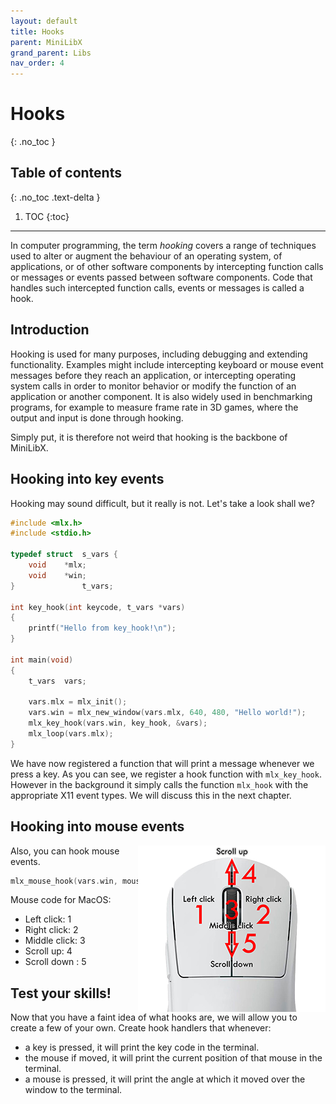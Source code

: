 ```yaml
---
layout: default
title: Hooks
parent: MiniLibX
grand_parent: Libs
nav_order: 4
---
```


# Hooks
{: .no_toc }

## Table of contents
{: .no_toc .text-delta }

1. TOC
{:toc}

---

In computer programming, the term *hooking* covers a range of techniques used to
alter or augment the behaviour of an operating system, of applications, or of
other software components by intercepting function calls or messages or events
passed between software components. Code that handles such intercepted function
calls, events or messages is called a hook.

## Introduction

Hooking is used for many purposes, including debugging and extending
functionality. Examples might include intercepting keyboard or mouse event
messages before they reach an application, or intercepting operating system
calls in order to monitor behavior or modify the function of an application or
another component. It is also widely used in benchmarking programs, for example
to measure frame rate in 3D games, where the output and input is done through
hooking.

Simply put, it is therefore not weird that hooking is the backbone of MiniLibX.

## Hooking into key events

Hooking may sound difficult, but it really is not. Let's take a look shall we?

```c
#include <mlx.h>
#include <stdio.h>

typedef struct	s_vars {
	void	*mlx;
	void	*win;
}				t_vars;

int	key_hook(int keycode, t_vars *vars)
{
	printf("Hello from key_hook!\n");
}

int	main(void)
{
	t_vars	vars;

	vars.mlx = mlx_init();
	vars.win = mlx_new_window(vars.mlx, 640, 480, "Hello world!");
	mlx_key_hook(vars.win, key_hook, &vars);
	mlx_loop(vars.mlx);
}
```

We have now registered a function that will print a message whenever we press
a key. As you can see, we register a hook function with `mlx_key_hook`. However
in the background it simply calls the function `mlx_hook` with the appropriate
X11 event types. We will discuss this in the next chapter.

## Hooking into mouse events

<img align="right" src="res/mouse-schema.png">

Also, you can hook mouse events.

```c
mlx_mouse_hook(vars.win, mouse_hook, &vars);
```
Mouse code for MacOS:
  - Left click: 1
  - Right click: 2
  - Middle click: 3
  - Scroll up: 4
  - Scroll down : 5  


## Test your skills!

Now that you have a faint idea of what hooks are, we will allow you to create a
few of your own. Create hook handlers that whenever:
- a key is pressed, it will print the key code in the terminal.
- the mouse if moved, it will print the current position of that mouse in the
terminal.
- a mouse is pressed, it will print the angle at which it moved over the window
to the terminal.


